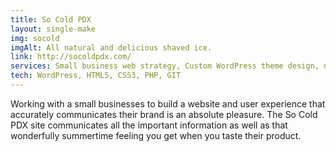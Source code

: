 ```yaml
---
title: So Cold PDX
layout: single-make
img: socold
imgAlt: All natural and delicious shaved ice.
link: http://socoldpdx.com/
services: Small business web strategy, Custom WordPress theme design, development, and deployment.
tech: WordPress, HTML5, CSS3, PHP, GIT
---
```

<p>Working with a small businesses to build a website and user experience that accurately communicates their brand is an absolute pleasure. The So Cold PDX site communicates all the important information as well as that wonderfully summertime feeling you get when you taste their product.</p>